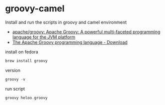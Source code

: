 # groovy-camel
Install and run the scripts in groovy and camel environment


+ [apache/groovy: Apache Groovy: A powerful multi-faceted programming language for the JVM platform](https://github.com/apache/groovy)
+ [The Apache Groovy programming language - Download](https://groovy.apache.org/download.html#buildtools)

install on fedora
```bash
brew install groovy
```

version
```groovy
groovy -v
```

run script

```groovy
groovy heloo.groovy
```



